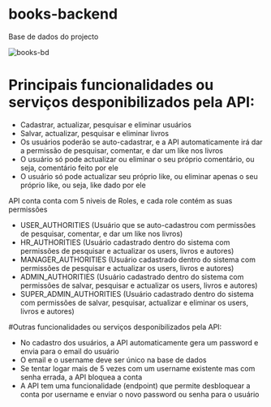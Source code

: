 # books-backend

Base de dados do projecto

![books-bd](https://user-images.githubusercontent.com/54272612/155925202-a2e2db62-cd82-49f0-9470-28426dd5dae4.PNG)

# Principais funcionalidades ou serviços desponibilizados pela API:
- Cadastrar, actualizar, pesquisar e eliminar usuários
- Salvar, actualizar, pesquisar e eliminar livros
- Os usuários poderão se auto-cadastrar, e a API automaticamente irá dar a permissão de pesquisar, comentar, e dar um like nos livros
- O usuário só pode actualizar ou eliminar o seu próprio comentário, ou seja, comentário feito por ele
- O usuário só pode actualizar seu próprio like, ou eliminar apenas o seu próprio like, ou seja, like dado por ele

API conta conta com 5 niveis de Roles, e cada role contém as suas permissões
- USER_AUTHORITIES (Usuário que se auto-cadastrou com permissões de pesquisar, comentar, e dar um like nos livros)
- HR_AUTHORITIES (Usuário cadastrado dentro do sistema com permissões de pesquisar e actualizar os users, livros e autores)
- MANAGER_AUTHORITIES (Usuário cadastrado dentro do sistema com permissões de pesquisar e actualizar os users, livros e autores)
- ADMIN_AUTHORITIES (Usuário cadastrado dentro do sistema com permissões de salvar, pesquisar e actualizar os users, livros e autores)
- SUPER_ADMIN_AUTHORITIES (Usuário cadastrado dentro do sistema com permissões de salvar, pesquisar, actualizar e eliminar os users, livros e autores)

#Outras funcionalidades ou serviços desponibilizados pela API:
- No cadastro dos usuários, a API automaticamente gera um password e envia para o email do usuário
- O email e o username deve ser único na base de dados
- Se tentar logar mais de 5 vezes com um username existente mas com senha errada, a API bloquea a conta
- A API tem uma funcionalidade (endpoint) que permite desbloquear a conta por username e enviar o novo password ou senha para o usuário 
